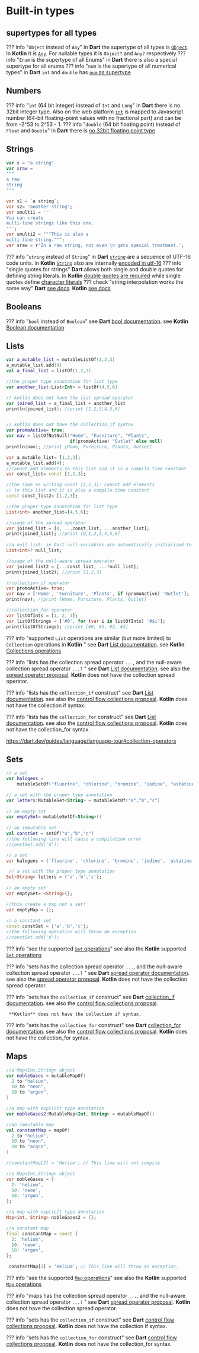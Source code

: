 # Built-in types

## supertypes for all types
??? info "``Object`` instead of ``Any``"
    in **Dart** the supertype of all  types is [``Object``](https://dart.dev/null-safety/understanding-null-safety#top-and-bottom). In **Kotlin** it is [``Any``](https://kotlinlang.org/spec/type-system.html#kotlin.any-typesystem). For nullable types it is ``Object?`` and ``Any?`` respectively
??? info "``Enum`` is the supertype of all Enums"
    in **Dart** there is also a special supertype for all enums
??? info "``num`` is the supertype of all numerical types"
    in **Dart** ``int`` and ``double`` has [``num`` as supertype](https://api.dart.dev/stable/2.18.0/dart-core/num-class.html)    
## Numbers
??? info "``int`` (64 bit integer) instead of ``Int`` and ``Long``"
    in **Dart** there is no 32bit integer type. Also on the web platform [``int``](https://api.dart.dev/stable/dart-core/int-class.html) is mapped to Javascript number  (64-bit floating-point values with no fractional part) and can be from -2^53 to 2^53 - 1.
??? info "``double`` (64 bit floating point) instead of ``Float`` and ``Double``"
    in **Dart** there is [no 32bit floating point type](https://dart.dev/guides/language/language-tour#numbers)
## Strings
```kotlin title="Kotlin"
var s = "a string"
var sraw =
"""
a raw
string
"""
```
```dart title="Dart"
var s1 = `a string`;
var s2= "another string";
var smulti1 = '''
You can create
multi-line strings like this one.
''';
var smulti2 = """This is also a
multi-line string.""";
var sraw = r'In a raw string, not even \n gets special treatment.';
```

??? info "``string`` instead of ``String``"
    in **Dart** [``string``](https://dart.dev/guides/language/language-tour#strings) are a sequence of UTF-16 code units. in **Kotlin** [``String``](https://kotlinlang.org/docs/strings.html) also are internally [encoded in utf-16](https://github.com/JetBrains/kotlin-native/issues/1185)
??? info "single quotes for strings"
    **Dart** allows both single and double quotes for defining string literals. In **Kotlin** [double quotes are required](https://kotlinlang.org/docs/strings.html#string-literals) while single quotes define [character literals](https://kotlinlang.org/docs/characters.html)
??? check "string interpolation works the same way"
    **Dart** [see docs](https://dart.dev/guides/language/language-tour#strings). **Kotlin**  [see docs](https://kotlinlang.org/docs/strings.html#string-templates)




## Booleans
??? info "``bool`` instead of  ``Boolean``"
    see  **Dart** [bool documentation](https://dart.dev/guides/language/language-tour#booleans). see **Kotlin** [Boolean documentation](https://kotlinlang.org/docs/booleans.html)


## Lists
```kotlin title="Kotlin"
var a_mutable_list = mutableListOf(1,2,3)
a_mutable_list.add(4)
val a_final_list = listOf(1,2,3)

//the proper type annotation for list type
var another_list:List<Int> = listOf(4,5,6)

// kotlin does not have the list spread operator
var joined_list = a_final_list + another_list
println(joined_list); //print [1,2,3,4,5,6]


// kotlin does not have the collection_if syntax
var promoActive= true;
var nav = listOfNotNull("Home", "Furniture", "Plants",
                        if(promoActive) "Outlet" else null)
println(nav); //print [Home, Furniture, Plants, Outlet] 
```

```dart title="Dart"
var a_mutable_list= [1,2,3];
a_mutable_list.add(4);
//cannot add elements to this list and it is a compile time constant
var const_list= const [1,2,3];

//the same as writing const [1,2,3]: cannot add elements
// to this list and it is also a compile time constant
const const_list2= [1,2,3];

//the proper type annotation for list type
List<int> another_list=[4,5,6];

//usage of the spread operator   
var joined_list = [0, ...const_list, ...another_list];
print(joined_list); //print [0,1,2,3,4,5,6]
  
//a null list: in Dart null variables are automatically initialized to null
List<int>? null_list;

//usage of the null-aware spread operator
var joined_list2 = [...const_list, ...?null_list];
print(joined_list2); //print [1,2,3]

//collection_if operator
var promoActive= true;
var nav = ['Home', 'Furniture', 'Plants', if (promoActive) 'Outlet'];
print(nav); //print [Home, Furniture, Plants, Outlet]

//collection_for operator
var listOfInts = [1, 2, 3];
var listOfStrings = ['#0', for (var i in listOfInts) '#$i'];  
print(listOfStrings); //print [#0, #1, #2, #3]

```
??? info "supported ``List`` operations are similar (but more limited) to ``Collection`` operations in **Kotlin** "
    see  **Dart** [List documentation](https://api.dart.dev/dart-core/List-class.html). see **Kotlin** [Collections operations](https://kotlinlang.org/api/latest/jvm/stdlib/kotlin.collections/-mutable-collection/)

??? info "lists has the collection spread operator ``...``, and the null-aware collection spread operator ``...?`` "
    see  **Dart** [List documentation](https://dart.dev/guides/language/language-tour#spread-operator). see also the [spread operator proposal](https://github.com/dart-lang/language/blob/master/accepted/2.3/spread-collections/feature-specification.md).
     **Kotlin** does not have the collection spread operator.

??? info "lists has the ``collection_if`` construct"
    see  **Dart** [List documentation](https://dart.dev/guides/language/language-tour#lists). see also the [control flow collections proposal](https://github.com/dart-lang/language/blob/master/accepted/2.3/control-flow-collections/feature-specification.md).
     **Kotlin** does not have the collection if syntax.

??? info "lists has the ``collection_for`` construct"
    see  **Dart** [List documentation](https://dart.dev/guides/language/language-tour#lists). see also the [control flow collections proposal](https://github.com/dart-lang/language/blob/master/accepted/2.3/control-flow-collections/feature-specification.md).
     **Kotlin** does not have the collection_for syntax.

https://dart.dev/guides/language/language-tour#collection-operators

## Sets
```kotlin title="Kotlin"
// a set
var halogens = 
    mutableSetOf("fluorine", "chlorine", "bromine", "iodine", "astatine")

// a set with the proper type annotation
var letters:MutableSet<String> = mutableSetOf("a","b","c")
  
// an empty set
var emptySet= mutableSetOf<String>()
  
// an immutable set
val constSet = setOf("a","b","c")
//the following line will cause a compilation error
//constSet.add('d');
```

```dart title="Dart"
// a set
var halogens = {'fluorine', 'chlorine', 'bromine', 'iodine', 'astatine'};

 // a set with the proper type annotation
Set<String> letters = {'a','b','c'};
  
// an empty set
var emptySet= <String>{};

//this create a map not a set!
var emptyMap = {};
  
// a constant set
const constSet = {'a','b','c'};
//the following operation will throw an exception  
//constSet.add('d');
```
??? info "see the supported [``Set`` operations](https://dart.dev/guides/libraries/library-tour#sets)"
    see also the **Kotlin** supported [``Set`` operations](https://kotlinlang.org/api/latest/jvm/stdlib/kotlin.collections/-mutable-set/)

??? info "sets has the collection spread operator ``...``, and the null-aware collection spread operator ``...?`` "
    see  **Dart** [spread operator documentation](https://dart.dev/guides/language/language-tour#spread-operator). see also the [spread operator proposal](https://github.com/dart-lang/language/blob/master/accepted/2.3/spread-collections/feature-specification.md).
     **Kotlin** does not have the collection spread operator.

??? info "sets has the ``collection_if`` construct"
    see  **Dart** [collection_if documentation](https://dart.dev/guides/language/language-tour#lists). see also the [control flow collections proposal](https://github.com/dart-lang/language/blob/master/accepted/2.3/control-flow-collections/feature-specification.md).

     **Kotlin** does not have the collection if syntax.

??? info "sets has the ``collection_for`` construct"
    see  **Dart** [collection_for documentation](https://dart.dev/guides/language/language-tour#lists). see also the [control flow collections proposal](https://github.com/dart-lang/language/blob/master/accepted/2.3/control-flow-collections/feature-specification.md).
     **Kotlin** does not have the collection_for syntax.


## Maps
```kotlin title="Kotlin"
//a Map<Int,String> object  
var nobleGases = mutableMapOf(
  2 to "helium",
  10 to "neon",
  18 to "argon",
)

//a map with explicit type annotation
var nobleGases2:MutableMap<Int, String> = mutableMapOf()

//an immutable map
val constantMap = mapOf(
  2 to "helium",
  10 to "neon",
  18 to "argon",
)

//constantMap[2] = 'Helium'; // This line will not compile

```

```dart title="Dart"
//a Map<Int,String> object  
var nobleGases = {
  2: 'helium',
  10: 'neon',
  18: 'argon',
};

//a map with explicit type annotation
Map<int, String> nobleGases2 = {};

//a constant map
final constantMap = const {
  2: 'helium',
  10: 'neon',
  18: 'argon',
};

 constantMap[2] = 'Helium'; // This line will throw an exception.  
```

??? info "see the supported [``Map`` operations](https://dart.dev/guides/libraries/library-tour#maps)"
    see also the **Kotlin** supported [``Map`` operations](https://kotlinlang.org/api/latest/jvm/stdlib/kotlin.collections/-mutable-map/#kotlin.collections.MutableMap)

??? info "maps has the collection spread operator ``...``, and the null-aware collection spread operator ``...?`` "
    see  **Dart** [spread operator proposal](https://github.com/dart-lang/language/blob/master/accepted/2.3/spread-collections/feature-specification.md).
     **Kotlin** does not have the collection spread operator.

??? info "sets has the ``collection_if`` construct"
    see  **Dart** [control flow collections proposal](https://github.com/dart-lang/language/blob/master/accepted/2.3/control-flow-collections/feature-specification.md).
     **Kotlin** does not have the collection if syntax.

??? info "sets has the ``collection_for`` construct"
    see  **Dart** [control flow collections proposal](https://github.com/dart-lang/language/blob/master/accepted/2.3/control-flow-collections/feature-specification.md).
     **Kotlin** does not have the collection_for syntax.
